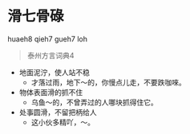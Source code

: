 # 滑七骨碌
huaeh8 qieh7 gueh7 loh
> 泰州方言词典4
- 地面泥泞，使人站不稳
  - 才落过雨，地下～的，你慢点儿走，不要跌咖唻。
- 物体表面滑的抓不住
  - 乌鱼～的，不曾弄过的人哪块抓得住它。
- 处事圆滑，不留把柄给人
  - 这小伙多精吖，～。
